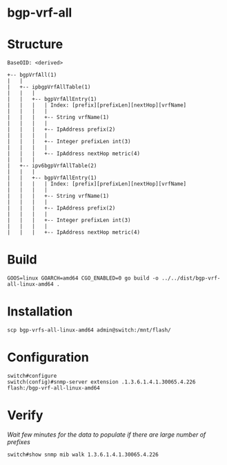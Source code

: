 # bgp-vrf-all

# Structure

```
BaseOID: <derived>

+-- bgpVrfAll(1)
|   |
|   +-- ipbgpVrfAllTable(1)
|   |   |
|   |   +-- bgpVrfAllEntry(1)
|	|	|   | Index: [prefix][prefixLen][nextHop][vrfName]
|   |	|   |
|   |   |   +-- String vrfName(1)
|   |   |   |
|   |   |   +-- IpAddress prefix(2)
|   |   |   |
|   |   |   +-- Integer prefixLen int(3)
|   |   |   |
|   |   |   +-- IpAddress nextHop metric(4)
|   |   |
|   +-- ipv6bgpVrfAllTable(2)
|   |   |
|   |   +-- bgpVrfAllEntry(1)
|	|	|   | Index: [prefix][prefixLen][nextHop][vrfName]
|   |	|   |
|   |   |   +-- String vrfName(1)
|   |   |   |
|   |   |   +-- IpAddress prefix(2)
|   |   |   |
|   |   |   +-- Integer prefixLen int(3)
|   |   |   |
|   |   |   +-- IpAddress nextHop metric(4)

```

# Build

```
GOOS=linux GOARCH=amd64 CGO_ENABLED=0 go build -o ../../dist/bgp-vrf-all-linux-amd64 .
```

# Installation

```
scp bgp-vrfs-all-linux-amd64 admin@switch:/mnt/flash/
```

# Configuration

```
switch#configure
switch(config)#snmp-server extension .1.3.6.1.4.1.30065.4.226 flash:/bgp-vrf-all-linux-amd64
```

# Verify

_Wait few minutes for the data to populate if there are large number of prefixes_

```
switch#show snmp mib walk 1.3.6.1.4.1.30065.4.226
```

